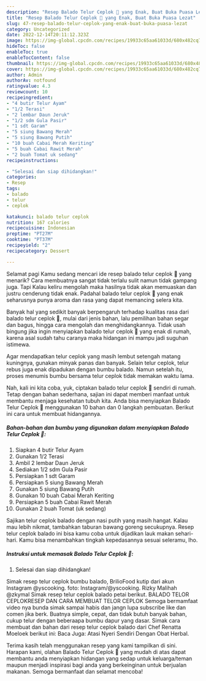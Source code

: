 ```yaml
---
description: "Resep Balado Telur Ceplok 🍳 yang Enak, Buat Buka Puasa Lezat"
title: "Resep Balado Telur Ceplok 🍳 yang Enak, Buat Buka Puasa Lezat"
slug: 47-resep-balado-telur-ceplok-yang-enak-buat-buka-puasa-lezat
category: Uncategorized
date: 2022-12-14T20:11:12.323Z
image: https://img-global.cpcdn.com/recipes/19933c65aa61033d/680x482cq70/balado-telur-ceplok-foto-resep-utama.jpg
hideToc: false
enableToc: true
enableTocContent: false
thumbnail: https://img-global.cpcdn.com/recipes/19933c65aa61033d/680x482cq70/balado-telur-ceplok-foto-resep-utama.jpg
cover: https://img-global.cpcdn.com/recipes/19933c65aa61033d/680x482cq70/balado-telur-ceplok-foto-resep-utama.jpg
author: Admin
authorAv: notfound
ratingvalue: 4.3
reviewcount: 10
recipeingredient:
- "4 butir Telur Ayam"
- "1/2 Terasi"
- "2 lembar Daun Jeruk"
- "1/2 sdm Gula Pasir"
- "1 sdt Garam"
- "5 siung Bawang Merah"
- "5 siung Bawang Putih"
- "10 buah Cabai Merah Keriting"
- "5 buah Cabai Rawit Merah"
- "2 buah Tomat uk sedang"
recipeinstructions:

- "Selesai dan siap dihidangkan!"
categories:
- Resep
tags:
- balado
- telur
- ceplok

katakunci: balado telur ceplok 
nutrition: 167 calories
recipecuisine: Indonesian
preptime: "PT27M"
cooktime: "PT37M"
recipeyield: "2"
recipecategory: Dessert

---
```



Selamat pagi Kamu sedang mencari ide resep balado telur ceplok 🍳 yang menarik? Cara membuatnya sangat tidak terlalu sulit namun tidak gampang juga. Tapi Kalau keliru mengolah maka hasilnya tidak akan memuaskan dan justru cenderung tidak enak. Padahal balado telur ceplok 🍳 yang enak seharusnya punya aroma dan rasa yang dapat memancing selera kita.


Banyak hal yang sedikit banyak berpengaruh terhadap kualitas rasa dari balado telur ceplok 🍳, mulai dari jenis bahan, lalu pemilihan bahan segar dan bagus, hingga cara mengolah dan menghidangkannya. Tidak usah bingung jika ingin menyiapkan balado telur ceplok 🍳 yang enak di rumah, karena asal sudah tahu caranya maka hidangan ini mampu jadi suguhan istimewa.

Agar mendapatkan telur ceplok yang masih lembut setengah matang kuningnya, gunakan minyak panas dan banyak. Selain telur ceplok, telur rebus juga enak dipadukan dengan bumbu balado. Namun setelah itu, proses menumis bumbu bersama telur ceplok tidak memakan waktu lama.


Nah, kali ini kita coba, yuk, ciptakan balado telur ceplok 🍳 sendiri di rumah. Tetap dengan bahan sederhana, sajian ini dapat memberi manfaat untuk membantu menjaga kesehatan tubuh kita. Anda bisa menyiapkan Balado Telur Ceplok 🍳 menggunakan 10 bahan dan 0 langkah pembuatan. Berikut ini cara untuk membuat hidangannya.

<!--inarticleads1-->

##### Bahan-bahan dan bumbu yang digunakan dalam menyiapkan Balado Telur Ceplok 🍳:

1. Siapkan 4 butir Telur Ayam
1. Gunakan 1/2 Terasi
1. Ambil 2 lembar Daun Jeruk
1. Sediakan 1/2 sdm Gula Pasir
1. Persiapkan 1 sdt Garam
1. Persiapkan 5 siung Bawang Merah
1. Gunakan 5 siung Bawang Putih
1. Gunakan 10 buah Cabai Merah Keriting
1. Persiapkan 5 buah Cabai Rawit Merah
1. Gunakan 2 buah Tomat (uk sedang)


Sajikan telur ceplok balado dengan nasi putih yang masih hangat. Kalau mau lebih nikmat, tambahkan taburan bawang goreng secukupnya. Resep telur ceplok balado ini bisa kamu coba untuk dijadikan lauk makan sehari-hari. Kamu bisa menambahkan tingkah kepedasannya sesuai seleramu, lho. 

<!--inarticleads2-->

##### Instruksi untuk memasak Balado Telur Ceplok 🍳:


1. Selesai dan siap dihidangkan!

Simak resep telur ceplok bumbu balado, BrilioFood kutip dari akun Instagram @yscooking. foto: Instagram/@yscooking. Rizky Malihah @zkymal Simak resep telur ceplok balado petai berikut. BALADO TELOR CEPLOKRESEP DAN CARA MEMBUAT TELOR CEPLOK Semoga bermamfaat video nya bunda simak sampai habis dan jangn lupa subscribe like dan comen jika berk. Buatnya simple, cepat, dan tidak butuh banyak bahan, cukup telur dengan beberaapa bumbu dapur yang dasar. Simak cara membuat dan bahan dari resep telur ceplok balado dari Chef Renatta Moeloek berikut ini: Baca Juga: Atasi Nyeri Sendiri Dengan Obat Herbal. 

Terima kasih telah menggunakan resep yang kami tampilkan di sini. Harapan kami, olahan Balado Telur Ceplok 🍳 yang mudah di atas dapat membantu anda menyiapkan hidangan yang sedap untuk keluarga/teman maupun menjadi inspirasi bagi anda yang berkeinginan untuk berjualan makanan. Semoga bermanfaat dan selamat mencoba!

